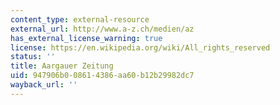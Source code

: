 ```yaml
---
content_type: external-resource
external_url: http://www.a-z.ch/medien/az
has_external_license_warning: true
license: https://en.wikipedia.org/wiki/All_rights_reserved
status: ''
title: Aargauer Zeitung
uid: 947906b0-0861-4386-aa60-b12b29982dc7
wayback_url: ''
---
```

